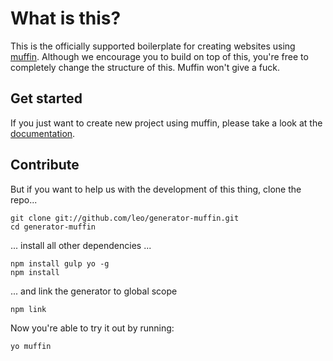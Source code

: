 # What is this?

This is the officially supported boilerplate for creating websites using [muffin][1]. Although we encourage you to build on top of this, you're free to completely change the structure of this. Muffin won't give a fuck.

## Get started

If you just want to create new project using muffin, please take a look at the [documentation][2].

## Contribute

But if you want to help us with the development of this thing, clone the repo...

```shell
git clone git://github.com/leo/generator-muffin.git
cd generator-muffin
```

... install all other dependencies ...

```shell
npm install gulp yo -g
npm install
```

... and link the generator to global scope

```shell
npm link
```

Now you're able to try it out by running:

```shell
yo muffin
```

[1]: https://github.com/leo/muffin
[2]: https://github.com/leo/muffin#use-me
